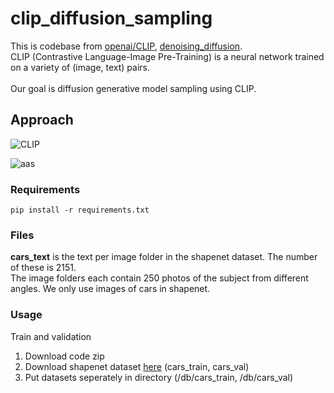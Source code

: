# clip_diffusion_sampling

This is codebase from [openai/CLIP](https://github.com/openai/CLIP), [denoising_diffusion](https://github.com/lucidrains/denoising-diffusion-pytorch). <br/> 
CLIP (Contrastive Language-Image Pre-Training) is a neural network trained on a variety of (image, text) pairs. <br/><br/>
Our goal is diffusion generative model sampling using CLIP.

## Approach
![CLIP](https://github.com/Yeoneasy/clip_guided_diffusion/assets/129255517/0a8bed9a-00db-4185-b917-8c73367a5c54)

![aas](https://github.com/Yeoneasy/clip_diffusion_sampling/assets/129255517/e32673e0-7a9a-4993-a6ba-2c0be38dbff5)

### Requirements

```
pip install -r requirements.txt
```

### Files

**cars_text** is the text per image folder in the shapenet dataset.
The number of these is 2151. <br/> The image folders each contain 250 photos of the subject from different angles.
We only use images of cars in shapenet.

### Usage

Train and validation

1. Download code zip
2. Download shapenet dataset [here](https://drive.google.com/drive/folders/1OkYgeRcIcLOFu1ft5mRODWNQaPJ0ps90) (cars_train, cars_val)
3. Put datasets seperately in directory (/db/cars_train, /db/cars_val)



